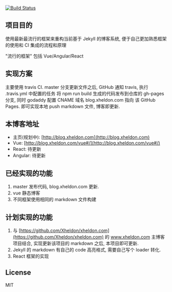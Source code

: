 [![Build Status](https://travis-ci.org/Xheldon/framework-all-in-one-blog.svg?branch=master)](https://travis-ci.org/Xheldon/framework-all-in-one-blog)

## 项目目的

使用最新最流行的框架来重构当前基于 Jekyll 的博客系统, 便于自己更加熟悉框架的使用和 CI 集成的流程和原理

"流行的框架" 包括 Vue/Angular/React

## 实现方案
主要使用 travis CI.
master 分支更新文件之后, GitHub 通知 travis, 执行 .travis.yml 中配置的任务
将 npm run build 生成的代码发布到仓库的 gh-pages 分支, 同时 godaddy 配置 CNAME 域名 blog.xheldon.com 指向 该 GitHub Pages.
即可实现本地 push markdown 文件, 博客即更新.

## 本博客地址

* 主页(规划中): [http://blog.xheldon.com](http://blog.xheldon.com)
* Vue: [http://blog.xheldon.com/vue#/](http://blog.xheldon.com/vue#/)
* React: 待更新
* Angular: 待更新



## 已经实现的功能

1. master 发布代码, blog.xheldon.com 更新.
2. vue 静态博客
3. 不同框架使用相同的 markdown 文件构建

## 计划实现的功能

1. 与 [https://github.com/Xheldon/xheldon.com](https://github.com/Xheldon/xheldon.com) 的
 www.xheldon.com 主博客项目结合, 实现更新该项目的 markdown 之后, 本项目即可更新.
2. Jekyll 的 markdown 有自己的 code 高亮格式, 需要自己写个 loader 转化.
3. React 框架的实现

## License

MIT